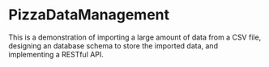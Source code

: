 # PizzaDataManagement
This is a demonstration of importing a large amount of data from a CSV file, designing an database schema to store the imported data, and implementing a RESTful API. 
